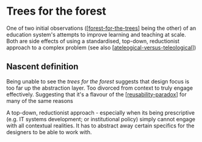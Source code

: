# Trees for the forest

One of two initial observations ([[forest-for-the-trees]] being the other) of an education system's attempts to improve learning and teaching at scale. Both are side effects of using a standardised, top-down, reductionist approach to a complex problem (see also [[ateleogical-versus-teleological]])

## Nascent definition

Being unable to see the _trees for the forest_ suggests that design focus is too far up the abstraction layer. Too divorced from context to truly engage effectively. Suggesting that it's a flavour of the [[reusability-paradox]] for many of the same reasons

A top-down, reductionist approach - especially when its being prescriptive (e.g. IT systems development; or institutional policy) simply cannot engage with all contextual realities. It has to abstract away certain specifics for the designers to be able to work with.



[//begin]: # "Autogenerated link references for markdown compatibility"
[forest-for-the-trees]: forest-for-the-trees "Forest for the trees"
[ateleogical-versus-teleological]: ../CASA/ateleogical-versus-teleological "Ateleological versus teleological"
[reusability-paradox]: ../Bricolage/reusability-paradox "Reusability Paradox"
[//end]: # "Autogenerated link references"